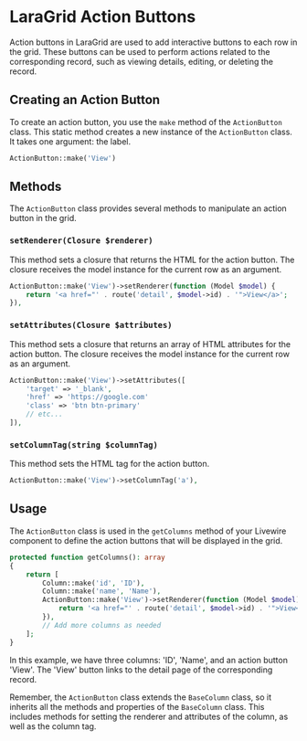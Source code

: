 # LaraGrid Action Buttons

Action buttons in LaraGrid are used to add interactive buttons to each row in the grid. These buttons can be used to perform actions related to the corresponding record, such as viewing details, editing, or deleting the record.

## Creating an Action Button

To create an action button, you use the `make` method of the `ActionButton` class. This static method creates a new instance of the `ActionButton` class. It takes one argument: the label.

```php
ActionButton::make('View')
```

## Methods

The `ActionButton` class provides several methods to manipulate an action button in the grid.

### `setRenderer(Closure $renderer)`

This method sets a closure that returns the HTML for the action button. The closure receives the model instance for the current row as an argument.

```php
ActionButton::make('View')->setRenderer(function (Model $model) {
    return '<a href="' . route('detail', $model->id) . '">View</a>';
}),
```

### `setAttributes(Closure $attributes)`

This method sets a closure that returns an array of HTML attributes for the action button. The closure receives the model instance for the current row as an argument.

```php
ActionButton::make('View')->setAttributes([
    'target' => '_blank',
    'href' => 'https://google.com'
    'class' => 'btn btn-primary'
    // etc...
]),
```

### `setColumnTag(string $columnTag)`

This method sets the HTML tag for the action button.

```php
ActionButton::make('View')->setColumnTag('a'),
```

## Usage

The `ActionButton` class is used in the `getColumns` method of your Livewire component to define the action buttons that will be displayed in the grid.

```php
protected function getColumns(): array
{
    return [
        Column::make('id', 'ID'),
        Column::make('name', 'Name'),
        ActionButton::make('View')->setRenderer(function (Model $model) {
            return '<a href="' . route('detail', $model->id) . '">View</a>';
        }),
        // Add more columns as needed
    ];
}
```

In this example, we have three columns: 'ID', 'Name', and an action button 'View'. The 'View' button links to the detail page of the corresponding record.

Remember, the `ActionButton` class extends the `BaseColumn` class, so it inherits all the methods and properties of the `BaseColumn` class. This includes methods for setting the renderer and attributes of the column, as well as the column tag.